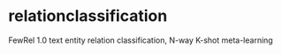 # relationclassification
FewRel 1.0 text entity relation classification, 
N-way K-shot meta-learning
